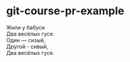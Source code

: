 # git-course-pr-example

Жили у бабуси  
Два весёлых гуся:  
Один — сизый,  
Другой - сивый,  
Два весёлых гуся.  

